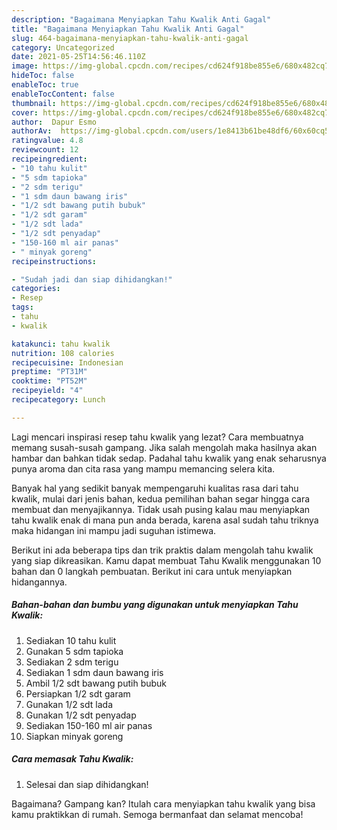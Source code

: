 ```yaml
---
description: "Bagaimana Menyiapkan Tahu Kwalik Anti Gagal"
title: "Bagaimana Menyiapkan Tahu Kwalik Anti Gagal"
slug: 464-bagaimana-menyiapkan-tahu-kwalik-anti-gagal
category: Uncategorized
date: 2021-05-25T14:56:46.110Z
image: https://img-global.cpcdn.com/recipes/cd624f918be855e6/680x482cq70/tahu-kwalik-foto-resep-utama.jpg
hideToc: false
enableToc: true
enableTocContent: false
thumbnail: https://img-global.cpcdn.com/recipes/cd624f918be855e6/680x482cq70/tahu-kwalik-foto-resep-utama.jpg
cover: https://img-global.cpcdn.com/recipes/cd624f918be855e6/680x482cq70/tahu-kwalik-foto-resep-utama.jpg
author:  Dapur Esmo
authorAv:  https://img-global.cpcdn.com/users/1e8413b61be48df6/60x60cq50/avatar.jpg
ratingvalue: 4.8
reviewcount: 12
recipeingredient:
- "10 tahu kulit"
- "5 sdm tapioka"
- "2 sdm terigu"
- "1 sdm daun bawang iris"
- "1/2 sdt bawang putih bubuk"
- "1/2 sdt garam"
- "1/2 sdt lada"
- "1/2 sdt penyadap"
- "150-160 ml air panas"
- " minyak goreng"
recipeinstructions:

- "Sudah jadi dan siap dihidangkan!"
categories:
- Resep
tags:
- tahu
- kwalik

katakunci: tahu kwalik 
nutrition: 108 calories
recipecuisine: Indonesian
preptime: "PT31M"
cooktime: "PT52M"
recipeyield: "4"
recipecategory: Lunch

---
```



Lagi mencari inspirasi resep tahu kwalik yang lezat? Cara membuatnya memang susah-susah gampang. Jika salah mengolah maka hasilnya akan hambar dan bahkan tidak sedap. Padahal tahu kwalik yang enak seharusnya punya aroma dan cita rasa yang mampu memancing selera kita.




Banyak hal yang sedikit banyak mempengaruhi kualitas rasa dari tahu kwalik, mulai dari jenis bahan, kedua pemilihan bahan segar hingga cara membuat dan menyajikannya. Tidak usah pusing kalau mau menyiapkan tahu kwalik enak di mana pun anda berada, karena asal sudah tahu triknya maka hidangan ini mampu jadi suguhan istimewa.


Berikut ini ada beberapa tips dan trik praktis dalam mengolah tahu kwalik yang siap dikreasikan. Kamu dapat membuat Tahu Kwalik menggunakan 10 bahan dan 0 langkah pembuatan. Berikut ini cara untuk menyiapkan hidangannya.

<!--inarticleads1-->

##### Bahan-bahan dan bumbu yang digunakan untuk menyiapkan Tahu Kwalik:

1. Sediakan 10 tahu kulit
1. Gunakan 5 sdm tapioka
1. Sediakan 2 sdm terigu
1. Sediakan 1 sdm daun bawang iris
1. Ambil 1/2 sdt bawang putih bubuk
1. Persiapkan 1/2 sdt garam
1. Gunakan 1/2 sdt lada
1. Gunakan 1/2 sdt penyadap
1. Sediakan 150-160 ml air panas
1. Siapkan  minyak goreng




<!--inarticleads2-->

##### Cara memasak Tahu Kwalik:


1. Selesai dan siap dihidangkan!



Bagaimana? Gampang kan? Itulah cara menyiapkan tahu kwalik yang bisa kamu praktikkan di rumah. Semoga bermanfaat dan selamat mencoba!

